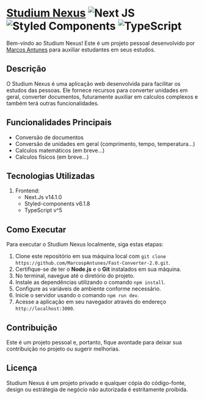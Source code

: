 # [Studium Nexus](https://studium-nexus.vercel.app/) ![Next JS](https://img.shields.io/badge/Next-black?style=for-the-badge&logo=next.js&logoColor=white) ![Styled Components](https://img.shields.io/badge/styled--components-DB7093?style=for-the-badge&logo=styled-components&logoColor=white) ![TypeScript](https://img.shields.io/badge/typescript-%23007ACC.svg?style=for-the-badge&logo=typescript&logoColor=white)

Bem-vindo ao Studium Nexus! Este é um projeto pessoal desenvolvido por [Marcos Antunes](https://github.com/MarcospAntunes) para auxiliar estudantes em seus estudos.

## Descrição

O Studium Nexus é uma aplicação web desenvolvida para facilitar os estudos das pessoas. Ele fornece recursos para converter unidades em geral, converter documentos, futuramente auxiliar em calculos complexos e também terá outras funcionalidades.

## Funcionalidades Principais

- Conversão de documentos
- Conversão de unidades em geral (comprimento, tempo, temperatura...)
- Calculos matemáticos (em breve...)
- Calculos físicos (em breve...)

## Tecnologias Utilizadas

1. Frontend: 
   - Next.Js v14.1.0
   - Styled-components v6.1.8
   - TypeScript v^5

## Como Executar

Para executar o Studium Nexus localmente, siga estas etapas:

1. Clone este repositório em sua máquina local com `git clone https://github.com/MarcospAntunes/Fast-Converter-2.0.git`.
2. Certifique-se de ter o **Node.js** e o **Git** instalados em sua máquina.
3. No terminal, navegue até o diretório do projeto.
4. Instale as dependências utilizando o comando `npm install`.
5. Configure as variáveis de ambiente conforme necessário.
6. Inicie o servidor usando o comando `npm run dev`.
7. Acesse a aplicação em seu navegador através do endereço `http://localhost:3000`.

## Contribuição

Este é um projeto pessoal e, portanto, fique avontade para deixar sua contribuição no projeto ou sugerir melhorias.

## Licença

Studium Nexus é um projeto privado e qualquer cópia do código-fonte, design ou estrátegia de negócio não autorizada é estritamente proibida.
